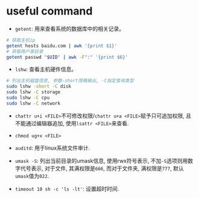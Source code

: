 # useful command

- `getent`: 用来查看系统的数据库中的相关记录。

```bash
# 获取主机ip
getent hosts baidu.com | awk '{print $1}'
# 获取用户家目录
getent passwd "$UID" | awk -F":" '{print $6}'
```

- `lshw`: 查看主机硬件信息。

```bash
# 列出主机磁盘信息, 参数-short简略输出, -C指定查询类型
sudo lshw -short -C disk
sudo lshw -C storage
sudo lshw -C cpu
sudo lshw -C network
```

- `chattr u+i <FILE>`不可修改权限/`chattr u+a <FILE>`赋予只可追加权限, 且不能通过编辑器追加, 使用`lsattr <FILE>`来查看.

- `chmod ug+x <FILE>`

- `auditd`: 用于linux系统文件审计.

- `umask -S`: 列出当前目录的umask信息, 使用rwx符号表示, 不加`-S`选项则用数字代号表示, 对于文件, 其满权限是`666`, 而对于文件夹, 满权限是`777`, 默认`umask`值为`022`.

- `timeout 10 sh -c 'ls -lt'`: 设置超时时间. 